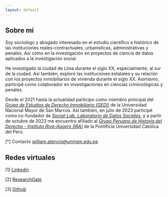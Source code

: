 ```yaml
---
layout: default
---
```


## Sobre mí

Soy sociológo y abogado interesado en el estudio científico e histórico de las instituciones reales-contractuales, urbanistícas, administrativas y penales. Así como en la investigación en proyectos de ciencia de datos aplicados a la investigación social. 

He investigado la ciudad de Lima durante el siglo XX, especialmente, al sur de la ciudad. Así también, exploró las instituciones estatales y su relación con los proyectos inmobiliarios de vivienda durante el siglo XX. Asimismo, participé como colaborador en investigaciones en ciencias criminológicas y penales. 

Desde el 2021 hasta la actualidad participo como miembro principal del *[Grupo de Estudios de Derecho Inmobiliario (GEDI)](https://www.facebook.com/GEDI.SanMarcos)* de la Universidad Nacional Mayor de San Marcos. Así también, en julio de 2023 participé como co-fundador de *[Social-Lab. Laboratorio de Datos Sociales](https://www.facebook.com/people/Social-Lab/100092960187270/)*, y a partir de octubre de 2023 me encuentro afiliado al *[Grupo Peruano de Historia del Derecho - Instituto Riva-Agüero (IRA)](https://ira.pucp.edu.pe/grupo-de-investigacion/grupo-peruano-de-historia-del-derecho/)* de la Pontificia Universidad Católica del Perú. 

[*] Contacto william.atencio@unmsm.edu.pe

## Redes virtuales
[1] [Linkedin](https://www.linkedin.com/in/william-atencio-becerra/)

[2] [ResearchGate](https://www.researchgate.net/profile/William-Atencio-Becerra/research)

[3] [Github](https://github.com/actio1680)



